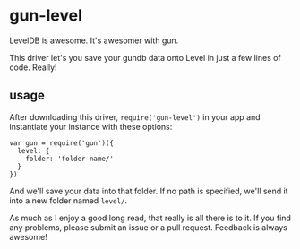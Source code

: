 # gun-level

LevelDB is awesome. It's awesomer with gun.

This driver let's you save your gundb data onto Level in just a few lines of code. Really!

## usage

After downloading this driver, `require('gun-level')` in your app and instantiate your instance with these options:

```
var gun = require('gun')({
  level: {
    folder: 'folder-name/'
  }
})
```

And we'll save your data into that folder. If no path is specified, we'll send it into a new folder named `level/`.

As much as I enjoy a good long read, that really is all there is to it. If you find any problems, please submit an issue or a pull request. Feedback is always awesome!
